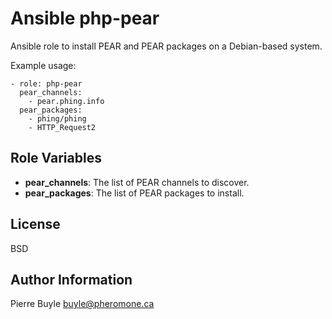 Ansible php-pear
====================

Ansible role to install PEAR and PEAR packages on a Debian-based system.

Example usage:

    - role: php-pear
      pear_channels:
        - pear.phing.info
      pear_packages:
        - phing/phing
        - HTTP_Request2

Role Variables
--------------

* **pear_channels**: The list of PEAR channels to discover.
* **pear_packages**: The list of PEAR packages to install.

License
-------

BSD

Author Information
------------------

Pierre Buyle <buyle@pheromone.ca>
